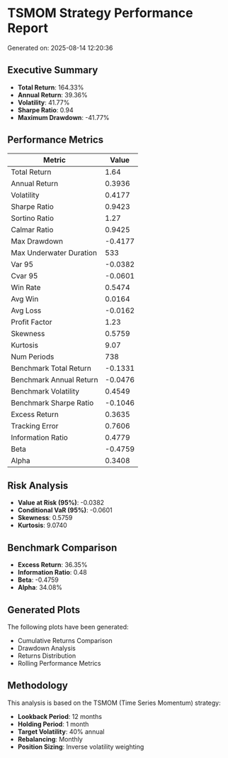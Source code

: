 # TSMOM Strategy Performance Report

Generated on: 2025-08-14 12:20:36

## Executive Summary

- **Total Return**: 164.33%
- **Annual Return**: 39.36%
- **Volatility**: 41.77%
- **Sharpe Ratio**: 0.94
- **Maximum Drawdown**: -41.77%

## Performance Metrics

| Metric | Value |
|--------|-------|
| Total Return | 1.64 |
| Annual Return | 0.3936 |
| Volatility | 0.4177 |
| Sharpe Ratio | 0.9423 |
| Sortino Ratio | 1.27 |
| Calmar Ratio | 0.9425 |
| Max Drawdown | -0.4177 |
| Max Underwater Duration | 533 |
| Var 95 | -0.0382 |
| Cvar 95 | -0.0601 |
| Win Rate | 0.5474 |
| Avg Win | 0.0164 |
| Avg Loss | -0.0162 |
| Profit Factor | 1.23 |
| Skewness | 0.5759 |
| Kurtosis | 9.07 |
| Num Periods | 738 |
| Benchmark Total Return | -0.1331 |
| Benchmark Annual Return | -0.0476 |
| Benchmark Volatility | 0.4549 |
| Benchmark Sharpe Ratio | -0.1046 |
| Excess Return | 0.3635 |
| Tracking Error | 0.7606 |
| Information Ratio | 0.4779 |
| Beta | -0.4759 |
| Alpha | 0.3408 |

## Risk Analysis

- **Value at Risk (95%)**: -0.0382
- **Conditional VaR (95%)**: -0.0601
- **Skewness**: 0.5759
- **Kurtosis**: 9.0740

## Benchmark Comparison

- **Excess Return**: 36.35%
- **Information Ratio**: 0.48
- **Beta**: -0.4759
- **Alpha**: 34.08%

## Generated Plots

The following plots have been generated:
- Cumulative Returns Comparison
- Drawdown Analysis
- Returns Distribution
- Rolling Performance Metrics

## Methodology

This analysis is based on the TSMOM (Time Series Momentum) strategy:
- **Lookback Period**: 12 months
- **Holding Period**: 1 month
- **Target Volatility**: 40% annual
- **Rebalancing**: Monthly
- **Position Sizing**: Inverse volatility weighting

